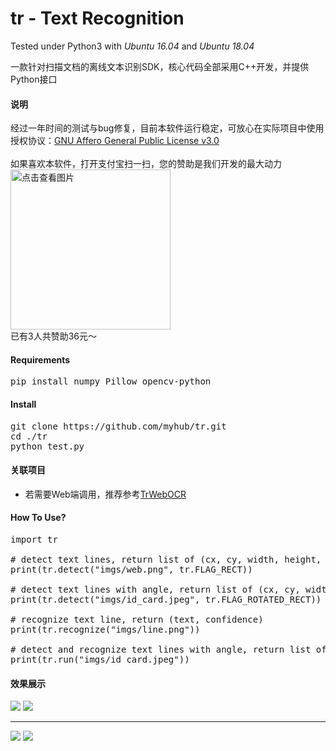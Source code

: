 # tr - Text Recognition 
Tested under Python3 with *Ubuntu 16.04* and *Ubuntu 18.04*

一款针对扫描文档的离线文本识别SDK，核心代码全部采用C++开发，并提供Python接口

#### 说明
经过一年时间的测试与bug修复，目前本软件运行稳定，可放心在实际项目中使用<br>
授权协议：<a href="https://github.com/myhub/tr/blob/master/LICENSE">GNU Affero General Public License v3.0</a>
<br><br>
如果喜欢本软件，打开支付宝扫一扫，您的赞助是我们开发的最大动力<br>
<a href="https://gitee.com/microic/tr/raw/master/zfb.png"><img alt="点击查看图片" width="256" src="https://gitee.com/microic/tr/raw/master/zfb.png" /></a>
<br>已有3人共赞助36元～


<!--
#### TODO
- [x] 检测带角度的文本框
- [x] 识别部分支持带角度的文本框
- [ ] 优化识别部分代码
- [ ] 支持表格检测
- [ ] 识别英文空格
- [ ] 支持GPU/手机端
-->

#### Requirements
<pre>pip install numpy Pillow opencv-python
</pre>
#### Install
<pre>git clone https://github.com/myhub/tr.git
cd ./tr
python test.py
</pre>


#### 关联项目
+ 若需要Web端调用，推荐参考<a href="https://github.com/alisen39/TrWebOCR">TrWebOCR</a>


#### How To Use?
<pre>import tr

# detect text lines, return list of (cx, cy, width, height, angle)
print(tr.detect("imgs/web.png", tr.FLAG_RECT))

# detect text lines with angle, return list of (cx, cy, width, height, angle)
print(tr.detect("imgs/id_card.jpeg", tr.FLAG_ROTATED_RECT))

# recognize text line, return (text, confidence)
print(tr.recognize("imgs/line.png"))

# detect and recognize text lines with angle, return list of ((cx, cy, width, height, angle), text, confidence)
print(tr.run("imgs/id_card.jpeg"))
</pre>


#### 效果展示
<img src="https://gitee.com/microic/tr/raw/master/imgs/output/id_card/1.png" />
<img src="https://gitee.com/microic/tr/raw/master/imgs/output/id_card/2.png" />
<hr>
<img src="https://gitee.com/microic/tr/raw/master/imgs/output/name_card/1.png" />
<img src="https://gitee.com/microic/tr/raw/master/imgs/output/name_card/2.png" />
